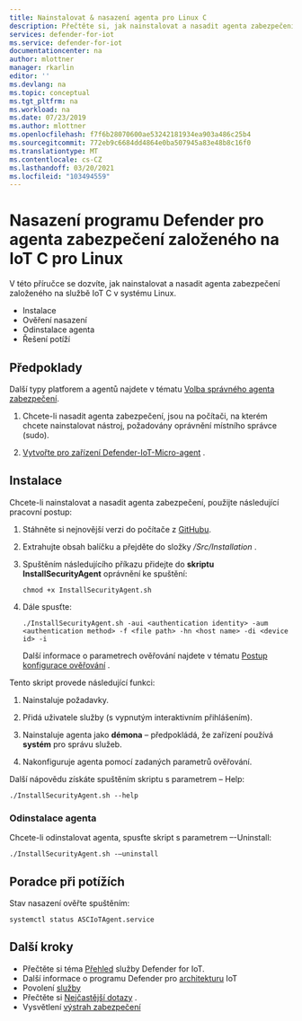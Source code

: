 ```yaml
---
title: Nainstalovat & nasazení agenta pro Linux C
description: Přečtěte si, jak nainstalovat a nasadit agenta zabezpečení založeného na službě IoT C v systému Linux
services: defender-for-iot
ms.service: defender-for-iot
documentationcenter: na
author: mlottner
manager: rkarlin
editor: ''
ms.devlang: na
ms.topic: conceptual
ms.tgt_pltfrm: na
ms.workload: na
ms.date: 07/23/2019
ms.author: mlottner
ms.openlocfilehash: f7f6b28070600ae53242181934ea903a486c25b4
ms.sourcegitcommit: 772eb9c6684dd4864e0ba507945a83e48b8c16f0
ms.translationtype: MT
ms.contentlocale: cs-CZ
ms.lasthandoff: 03/20/2021
ms.locfileid: "103494559"
---
```

# <a name="deploy-defender-for-iot-c-based-security-agent-for-linux"></a>Nasazení programu Defender pro agenta zabezpečení založeného na IoT C pro Linux

V této příručce se dozvíte, jak nainstalovat a nasadit agenta zabezpečení založeného na službě IoT C v systému Linux.

- Instalace
- Ověření nasazení
- Odinstalace agenta
- Řešení potíží

## <a name="prerequisites"></a>Předpoklady

Další typy platforem a agentů najdete v tématu [Volba správného agenta zabezpečení](how-to-deploy-agent.md).

1. Chcete-li nasadit agenta zabezpečení, jsou na počítači, na kterém chcete nainstalovat nástroj, požadovány oprávnění místního správce (sudo).

1. [Vytvořte pro zařízení Defender-IoT-Micro-agent](quickstart-create-security-twin.md) .

## <a name="installation"></a>Instalace

Chcete-li nainstalovat a nasadit agenta zabezpečení, použijte následující pracovní postup:

1. Stáhněte si nejnovější verzi do počítače z [GitHubu](https://aka.ms/iot-security-github-c).

1. Extrahujte obsah balíčku a přejděte do složky _/Src/Installation_ .

1. Spuštěním následujícího příkazu přidejte do **skriptu InstallSecurityAgent** oprávnění ke spuštění:

   ```
   chmod +x InstallSecurityAgent.sh
   ```

1. Dále spusťte:

   ```
   ./InstallSecurityAgent.sh -aui <authentication identity> -aum <authentication method> -f <file path> -hn <host name> -di <device id> -i
   ```

   Další informace o parametrech ověřování najdete v tématu [Postup konfigurace ověřování](concept-security-agent-authentication-methods.md) .

Tento skript provede následující funkci:

1. Nainstaluje požadavky.

1. Přidá uživatele služby (s vypnutým interaktivním přihlášením).

1. Nainstaluje agenta jako **démona** – předpokládá, že zařízení používá **systém** pro správu služeb.

1. Nakonfiguruje agenta pomocí zadaných parametrů ověřování.

Další nápovědu získáte spuštěním skriptu s parametrem – Help:

```./InstallSecurityAgent.sh --help```

### <a name="uninstall-the-agent"></a>Odinstalace agenta

Chcete-li odinstalovat agenta, spusťte skript s parametrem –-Uninstall:

```./InstallSecurityAgent.sh -–uninstall```

## <a name="troubleshooting"></a>Poradce při potížích

Stav nasazení ověřte spuštěním:

```systemctl status ASCIoTAgent.service```

## <a name="next-steps"></a>Další kroky

- Přečtěte si téma [Přehled](overview.md) služby Defender for IoT.
- Další informace o programu Defender pro [architekturu](architecture.md) IoT
- Povolení [služby](quickstart-onboard-iot-hub.md)
- Přečtěte si [Nejčastější dotazy](resources-frequently-asked-questions.md) .
- Vysvětlení [výstrah zabezpečení](concept-security-alerts.md)
